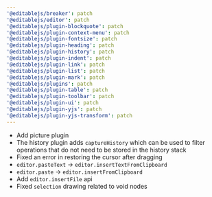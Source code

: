 ```yaml
---
'@editablejs/breaker': patch
'@editablejs/editor': patch
'@editablejs/plugin-blockquote': patch
'@editablejs/plugin-context-menu': patch
'@editablejs/plugin-fontsize': patch
'@editablejs/plugin-heading': patch
'@editablejs/plugin-history': patch
'@editablejs/plugin-indent': patch
'@editablejs/plugin-link': patch
'@editablejs/plugin-list': patch
'@editablejs/plugin-mark': patch
'@editablejs/plugins': patch
'@editablejs/plugin-table': patch
'@editablejs/plugin-toolbar': patch
'@editablejs/plugin-ui': patch
'@editablejs/plugin-yjs': patch
'@editablejs/plugin-yjs-transform': patch
---
```


- Add picture plugin
- The history plugin adds `captureHistory` which can be used to filter operations that do not need to be stored in the history stack
- Fixed an error in restoring the cursor after dragging
- `editor.pasteText` -> `editor.insertTextFromClipboard`
- `editor.paste` -> `editor.insertFromClipboard`
- Add `editor.insertFile` api
- Fixed `selection` drawing related to void nodes
